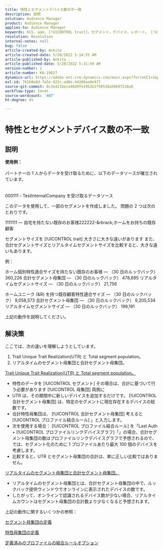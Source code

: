 ```yaml
---
title: 特性とセグメントデバイス数の不一致
description: 説明
solution: Audience Manager
product: Audience Manager
applies-to: Audience Manager
keywords: KCS, aam, [!UICONTROL trait]，セグメント，デバイス，レポート， [!UICONTROL 一意の特性] 適合，合計セグメント母集団，リアルタイムセグメント母集団，合計特性母集団
resolution: Resolution
internal-notes: null
bug: false
article-created-by: Ankita .
article-created-date: 5/20/2022 5:14:55 AM
article-published-by: Ankita .
article-published-date: 5/20/2022 5:31:59 AM
version-number: 1
article-number: KA-19627
dynamics-url: https://adobe-ent.crm.dynamics.com/main.aspx?forceUCI=1&pagetype=entityrecord&etn=knowledgearticle&id=3e2305c7-fbd7-ec11-a7b5-000d3a3ade0f
exl-id: 761b0e8d-7a5e-422c-ad0e-44200aa8e977
source-git-commit: 0c3e421beca46d9fe1952b1f98538a50697216a0
workflow-type: tm+mt
source-wordcount: '407'
ht-degree: 4%

---
```


# 特性とセグメントデバイス数の不一致

## 説明

<b>使用例：</b><br><br>パートナーの 1 人からデータを受け取るために、以下のデータソースが確立されています。<br><br><br>
000111 - TestInternalCompany を受け取るデータソース

このデータを使用して、一部のセグメントを作成しました。 問題の 2 つは次のとおりです。

1111111 — 自宅を持たない既存のお客様222222-&amp;rbrack;ホームをお持ちの既存顧客

セグメントサイズを [!UICONTROL trait] 大きさに大きな違いがあります また、合計セグメントサイズとリアルタイムセグメントサイズを比較すると、大きな違いもあります。

例：

ホーム個別特性適合サイズを持たない既存のお客様 — （30 日のルックバック） 360,226 合計セグメント母集団 — （30 日のルックバック） 478,695 リアルタイムセグメントサイズ — （30 日のルックバック） 21,756

ホームユニーク (&amp;R) を持つ既存顧客特性適合サイズ — （30 日のルックバック） 9,058,573 合計セグメント母集団 — （30 日のルックバック） 9,205,534 リアルタイムセグメントサイズ — （30 日のルックバック） 199,191



上記の動作を説明してください。


## 解決策


ここでは、次の違いを理解しようとしています。
1. Trait Unique Trait Realization(UTR) と Total segment population。
2. リアルタイムのセグメント母集団と合計セグメント母集団。



<u>Trait Unique Trait Realization(UTR) と Total segment population。</u>

- 特性のデータを [!UICONTROL セグメント] その場合は、合計に基づいて行う必要があります [!UICONTROL 母集団] 両側に
- UTR は、その期間中に新しいデバイスを追加するだけです。 [!UICONTROL 合計セグメント母集団] は、特定のセグメントに現在存在するデバイスの総数です。
- 合計特性母集団は、 [!UICONTROL 合計セグメント母集団] 考えると [!UICONTROL プロファイル結合ルール] 」と入力します。
- 次を使用する場合： [!UICONTROL プロファイル結合ルール] を「Last Auth + [!UICONTROL プロファイルリンクデバイスグラフ]「」の場合、合計セグメント母集団の数はプロファイルリンクデバイスグラフで予想されるので、では、セグメント化のために 1 プロファイルあたり最大 100 個のデバイスを考慮します。
- 比較すると、UTR とセグメント母集団の合計は、単に正しい比較ではありません。




<u>リアルタイムのセグメント母集団と合計セグメント母集団。</u>

- リアルタイムのセグメント母集団とは、合計セグメント母集団の中で、ルックバック提供ウィンドウでオンラインに表示されたデバイスの数です。
- したがって、オンラインで認識されるデバイス数が少ない場合、リアルタイムカウントはセグメント母集団の合計数より少なくなると予想されます。




上記の動作に関するいくつかの参照：

[セグメント母集団の定義](https://experienceleague.adobe.com/docs/audience-manager/user-guide/features/segments/segment-builder-data.html?lang=en)

[特性母集団の定義](https://experienceleague.adobe.com/docs/audience-manager/user-guide/features/traits/trait-details-page.html?lang=en)

[定義済みのプロファイルの結合ルールオプション](https://experienceleague.adobe.com/docs/audience-manager/user-guide/features/profile-merge-rules/merge-rule-definitions.html?lang=en)
